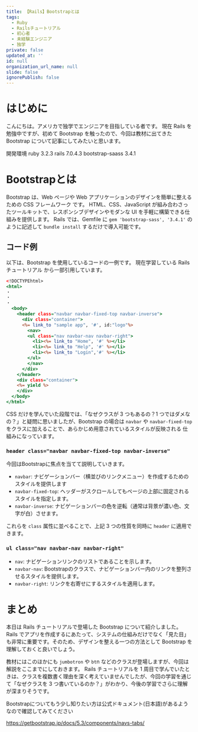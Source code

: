 ```yaml
---
title: 【Rails】Bootstrapとは
tags:
  - Ruby
  - Railsチュートリアル
  - 初心者
  - 未経験エンジニア
  - 独学
private: false
updated_at: ''
id: null
organization_url_name: null
slide: false
ignorePublish: false
---
```

# はじめに
こんにちは。アメリカで独学でエンジニアを目指している者です。
現在 Rails を勉強中ですが、初めて Bootstrap を触ったので、今回は教材に出てきた Bootstrap について記事にしてみたいと思います。

開発環境
ruby 3.2.3
rails 7.0.4.3
bootstrap-saass 3.4.1

# Bootstrapとは
Bootstrap は、Web ページや Web アプリケーションのデザインを簡単に整えるための CSS フレームワーク です。
HTML、CSS、JavaScript が組み合わさったツールキットで、レスポンシブデザインやモダンな UI を手軽に構築できる仕組みを提供します。
Rails では、Gemfile に `gem 'bootstrap-sass', '3.4.1'` のように記述して `bundle install` するだけで導入可能です。

## コード例
以下は、Bootstrap を使用しているコードの一例です。
現在学習している Rails チュートリアル から一部引用しています。

```html:application.html.erb
<!DOCTYPEhtml>
<html>
・
・
・
  <body>
    <header class="navbar navbar-fixed-top navbar-inverse">
      <div class="container">
      <%= link_to "sample app", '#', id:"logo"%>
        <nav>
        <ul class="nav navbar-nav navbar-right">
          <li><%= link_to "Home", '#' %></li>
          <li><%= link_to "Help", '#' %></li>
          <li><%= link_to "Login",'#' %></li>
        </ul>
        </nav>
      </div>
    </header>
    <div class="container">
    <%= yield %>
    </div>
  </body>
</html>
```
CSS だけを学んでいた段階では、「なぜクラスが 3 つもあるの？1 つではダメなの？」と疑問に思いましたが、Bootstrap の場合は `navbar` や `navbar-fixed-top` をクラスに加えることで、あらかじめ用意されているスタイルが反映される 仕組みになっています。

### `header class="navbar navbar-fixed-top navbar-inverse"`
今回はBootstrapに焦点を当てて説明していきます。
* `navbar`: ナビゲーションバー（横並びのリンクメニュー）を作成するためのスタイルを提供します
* `navbar-fixed-top`: ヘッダーがスクロールしてもページの上部に固定されるスタイルを指定します。
* `navbar-inverse`: ナビゲーションバーの色を逆転（通常は背景が濃い色、文字が白）させます。

これらを `class` 属性に並べることで、上記 3 つの性質を同時に `header` に適用できます。

### `ul class="nav navbar-nav navbar-right"`
* `nav`: ナビゲーションリンクのリストであることを示します。
* `navbar-nav`: Bootstrapのクラスで、ナビゲーションバー内のリンクを整列させるスタイルを提供します。
* `navbar-right`: リンクを右寄せにするスタイルを適用します。

# まとめ
本日は Rails チュートリアルで登場した Bootstrap について紹介しました。
Rails でアプリを作成するにあたって、システムの仕組みだけでなく「見た目」も非常に重要です。そのため、デザインを整える一つの方法として Bootstrap を理解しておくと良いでしょう。

教材にはこのほかにも `jumbotron` や `bt`n などのクラスが登場しますが、今回は解説をここまでにしておきます。
Rails チュートリアルを 1 周目で学んでいたときは、クラスを複数書く理由を深く考えていませんでしたが、今回の学習を通じて「なぜクラスを 3 つ書いているのか？」がわかり、今後の学習でさらに理解が深まりそうです。

Bootstrapについてもう少し知りたい方は公式ドキュメント(日本語)があるようなので確認してみてください

https://getbootstrap.jp/docs/5.3/components/navs-tabs/